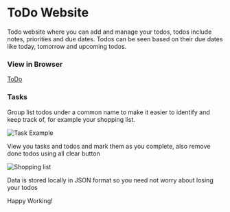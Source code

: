 # ToDo Website
Todo website where you can add and manage your todos, todos include notes, priorities and due dates.
Todos can be seen based on their due dates like today, tomorrow and upcoming todos.

### View in Browser
[ToDo](https://kn0wn-un.github.io/ToDo/)

### Tasks 
Group list todos under a common name to make it easier to identify and keep track of,
for example your shopping list.

![Task Example](https://i.imgur.com/qUOQCcI.png)

View you tasks and todos and mark them as you complete, also remove done todos using all clear button

![Shopping list](https://i.imgur.com/SGfGVJy.png)

Data is stored locally in JSON format so you need not worry about losing your todos 

Happy Working!
